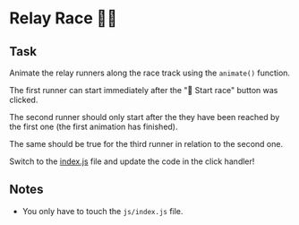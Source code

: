 # Relay Race 🏃‍♀️

## Task

Animate the relay runners along the race track using the `animate()` function.

The first runner can start immediately after the "🏁 Start race" button was clicked.

The second runner should only start after the they have been reached by the first one (the first animation has finished).

The same should be true for the third runner in relation to the second one.

Switch to the [index.js](./js/index.js) file and update the code in the click handler!

## Notes

- You only have to touch the `js/index.js` file.
